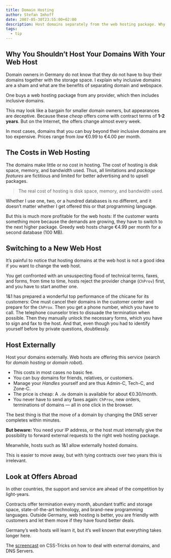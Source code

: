 ```yaml
---
title: Domain Hosting
author: Stefan Imhoff
date: 2007-05-30T23:55:00+02:00
description: Host domains separately from the web hosting package. Why this is a good idea, and what are the benefits?
tags:
  - tip
---
```


## Why You Shouldn’t Host Your Domains With Your Web Host

Domain owners in Germany do not know that they do not have to buy their domains together with the storage space. I explain why inclusive domains are a sham and what are the benefits of separating domain and webspace.

One buys a web hosting package from any provider, which then includes inclusive domains.

This may look like a bargain for smaller domain owners, but appearances are deceptive. Because these _cheap_ offers come with contract terms of **1-2 years**. But on the Internet, the offers change almost every week.

In most cases, domains that you can buy beyond their inclusive domains are too expensive. Prices range from _low_ €0.99 to €4.00 per month.

## The Costs in Web Hosting

The domains make little or no cost in hosting. The cost of hosting is disk space, memory, and bandwidth used. Thus, all limitations and _package features_ are fictitious and limited for better advertising and to upsell packages.

<blockquote lang="en" class="pullquote">
	<p>The real cost of hosting is disk space, memory, and bandwidth used.</p>
</blockquote>

Whether I use one, two, or a hundred databases is no different, and it doesn’t matter whether I get offered this or that programming language.

But this is much more profitable for the web hosts: If the customer wants something more because the demands are growing, they have to switch to the next higher package. Greedy web hosts charge €4.99 per month for a second database (100 MB).

## Switching to a New Web Host

It’s painful to notice that hosting domains at the web host is not a good idea if you want to change the web host.

You get confronted with an unsuspecting flood of technical terms, faxes, and forms, from time to time, hosts reject the provider change (`ChProv`) first, and you have to start another one.

1&1 has prepared a wonderful top performance of the chicane for its customers: One must cancel their domains in the customer center and prepare for the `ChProv`. Then you get a phone number, which you have to call. The telephone counselor tries to dissuade the termination when possible. Then they manually unlock the necessary forms, which you have to sign and fax to the host. And that, even though you had to identify yourself before by private questions, doubtlessly.

## Host Externally

Host your domains externally. Web hosts are offering this service (search for _domain hosting_ or _domain robot_).

- This costs in most cases no basic fee.
- You can buy domains for friends, relatives, or customers.
- Manage your _Handles_ yourself and are thus Admin-C, Tech-C, and Zone-C.
- The price is cheap: A `.de` domain is available for about €0.30/month.
- You never have to send any faxes again: `ChProv`, new orders, terminations of domains — all in one click in the browser.

The best thing is that the move of a domain by changing the DNS server completes within minutes.

**But beware:** You need your IP address, or the host must internally give the possibility to forward external requests to the right web hosting package.

Meanwhile, hosts such as 1&1 allow externally hosted domains.

This is easier to move away, but with tying contracts over two years this is irrelevant.

## Look at Offers Abroad

In other countries, the support and service are ahead of the competition by light-years.

Contracts offer termination every month, abundant traffic and storage space, state-of-the-art technology, and brand-new programming languages. Outside Germany, web hosting is better, you are friendly with customers and let them move if they have found better deals.

Germany’s web hosts will learn it, but it’s well known that everything takes longer here.

The [screencast](https://css-tricks.com/video-screencasts/46-domains-dns-hosting-and-google-apps/) on CSS-Tricks on how to deal with external domains, and DNS Servers.
